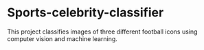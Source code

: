 # Sports-celebrity-classifier
This project classifies images of three different football icons using computer vision and machine learning. 
